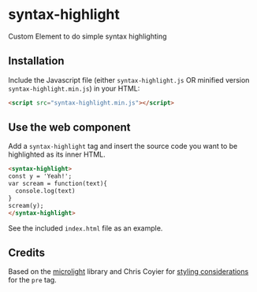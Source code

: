 # syntax-highlight
Custom Element to do simple syntax highlighting

## Installation
Include the Javascript file (either `syntax-highlight.js` OR minified version `syntax-highlight.min.js`) in your HTML:
```html
<script src="syntax-highlight.min.js"></script>
```

## Use the web component
Add a `syntax-highlight` tag and insert the source code you want to be highlighted as its inner HTML.

```html
<syntax-highlight>
const y = 'Yeah!';
var scream = function(text){
  console.log(text)
}
scream(y);
</syntax-highlight>
```

See the included `index.html` file as an example.

## Credits
Based on the [microlight](https://github.com/asvd/microlight) library and Chris Coyier for [styling considerations](https://css-tricks.com/considerations-styling-pre-tag/) for the `pre` tag.
